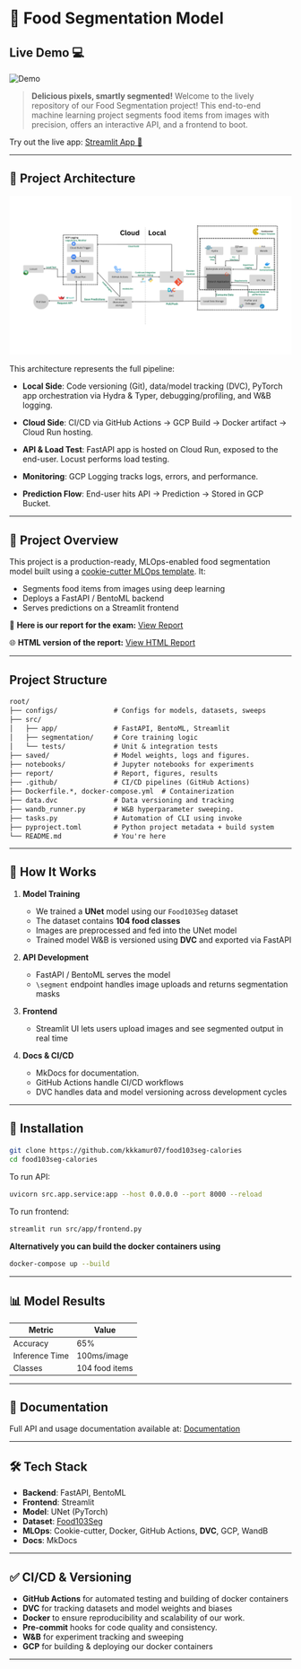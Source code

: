 # 🍔 Food Segmentation Model

## Live Demo 💻
![Demo](reports/figures/demo.gif)


> **Delicious pixels, smartly segmented!** Welcome to the lively repository of our Food Segmentation project! This end-to-end machine learning project segments food items from images with precision, offers an interactive API, and a frontend to boot.

Try out the live app: [Streamlit App 🔗](https://segmentation-frontend-289925381630.us-central1.run.app/)

---
## 🛂 Project Architecture

![Model Architecture](reports/figures/Architecture.png)

This architecture represents the full pipeline:

* **Local Side**: Code versioning (Git), data/model tracking (DVC), PyTorch app orchestration via Hydra & Typer, debugging/profiling, and W\&B logging.

* **Cloud Side**: CI/CD via GitHub Actions → GCP Build → Docker artifact → Cloud Run hosting.

* **API & Load Test**: FastAPI app is hosted on Cloud Run, exposed to the end-user. Locust performs load testing.

* **Monitoring**: GCP Logging tracks logs, errors, and performance.

* **Prediction Flow**: End-user hits API → Prediction → Stored in GCP Bucket.

---

## 🚀 Project Overview

This project is a production-ready, MLOps-enabled food segmentation model built using a [cookie-cutter MLOps template](https://github.com/kkkamur07/cookie-cutter). It:

* Segments food items from images using deep learning
* Deploys a FastAPI / BentoML backend
* Serves predictions on a Streamlit frontend

 📄 **Here is our report for the exam:** [View Report](https://github.com/kkkamur07/food103seg-calories/blob/main/reports/README.md)

 🌐 **HTML version of the report:** [View HTML Report](https://github.com/kkkamur07/food103seg-calories/blob/main/reports/report.html)

---

##  Project Structure

```
root/
├── configs/              # Configs for models, datasets, sweeps
├── src/
│   ├── app/              # FastAPI, BentoML, Streamlit
│   ├── segmentation/     # Core training logic
│   └── tests/            # Unit & integration tests
├── saved/                # Model weights, logs and figures.
├── notebooks/            # Jupyter notebooks for experiments
├── report/               # Report, figures, results
├── .github/              # CI/CD pipelines (GitHub Actions)
├── Dockerfile.*, docker-compose.yml  # Containerization
├── data.dvc              # Data versioning and tracking
├── wandb_runner.py       # W&B hyperparameter sweeping.
├── tasks.py              # Automation of CLI using invoke
├── pyproject.toml        # Python project metadata + build system
└── README.md             # You're here
```


---

## 🧵 How It Works

1. **Model Training**

   * We trained a **UNet** model using our `Food103Seg` dataset
   * The dataset contains **104 food classes**
   * Images are preprocessed and fed into the UNet model
   * Trained model W&B is versioned using **DVC** and exported via FastAPI

2. **API Development**

   * FastAPI / BentoML serves the model
   * `\segment` endpoint handles image uploads and returns segmentation masks

3. **Frontend**

   * Streamlit UI lets users upload images and see segmented output in real time

4. **Docs & CI/CD**

   * MkDocs for documentation.
   * GitHub Actions handle CI/CD workflows
   * DVC handles data and model versioning across development cycles

---

## 🚧 Installation

```bash
git clone https://github.com/kkkamur07/food103seg-calories
cd food103seg-calories
```

To run API:
```bash
uvicorn src.app.service:app --host 0.0.0.0 --port 8000 --reload
```

To run frontend:
```bash
streamlit run src/app/frontend.py
```

**Alternatively you can build the docker containers using**

```bash
docker-compose up --build
```
---

## 📊 Model Results

| Metric         | Value          |
| -------------- | -------------- |
| Accuracy       | 65%            |
| Inference Time | 100ms/image    |
| Classes        | 104 food items |


---

## 📑 Documentation

Full API and usage documentation available at: [Documentation](https://kkkamur07.github.io/food103seg-calories/)

---

## 🛠️ Tech Stack

* **Backend**: FastAPI, BentoML
* **Frontend**: Streamlit
* **Model**: UNet (PyTorch)
* **Dataset**: [Food103Seg](https://datasetninja.com/food-seg-103)
* **MLOps**: Cookie-cutter, Docker, GitHub Actions, **DVC**, GCP, WandB
* **Docs**: MkDocs

---

## ✅ CI/CD & Versioning

* **GitHub Actions** for automated testing and building of docker containers
* **DVC** for tracking datasets and model weights and biases
* **Docker** to ensure reproducibility and scalability of our work.
* **Pre-commit** hooks for code quality and consistency.
* **W\&B** for experiment tracking and sweeping
* **GCP** for building & deploying our docker containers

---
